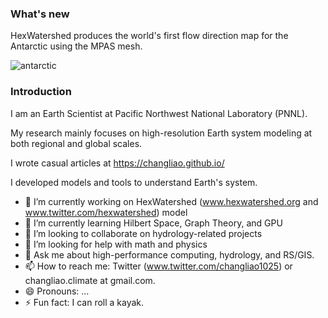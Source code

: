 ### What's new

HexWatershed produces the world's first flow direction map for the Antarctic using the MPAS mesh.

![antarctic](https://github.com/changliao1025/changliao1025/assets/20618384/8cca86a7-51fe-4569-b366-de2b06862f8c)

### Introduction

I am an Earth Scientist at Pacific Northwest National Laboratory (PNNL).

My research mainly focuses on high-resolution Earth system modeling at both regional and global scales.

I wrote casual articles at https://changliao.github.io/

I developed models and tools to understand Earth's system.

- 🔭 I’m currently working on HexWatershed (www.hexwatershed.org and www.twitter.com/hexwatershed) model
- 🌱 I’m currently learning Hilbert Space, Graph Theory, and GPU
- 👯 I’m looking to collaborate on hydrology-related projects
- 🤔 I’m looking for help with math and physics
- 💬 Ask me about high-performance computing, hydrology, and RS/GIS.
- 📫 How to reach me: Twitter (www.twitter.com/changliao1025) or changliao.climate at gmail.com.
- 😄 Pronouns: ...
- ⚡ Fun fact: I can roll a kayak.

<!--
**changliao1025/changliao1025** is a ✨ _special_ ✨ repository because its `README.md` (this file) appears on your GitHub profile.

Here are some ideas to get you started:

- 🔭 I’m currently working on ...
- 🌱 I’m currently learning ...
- 👯 I’m looking to collaborate on ...
- 🤔 I’m looking for help with ...
- 💬 Ask me about ...
- 📫 How to reach me: ...
- 😄 Pronouns: ...
- ⚡ Fun fact: ...
-->
